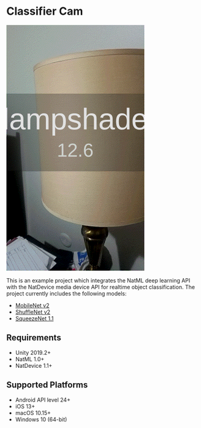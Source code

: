 # Classifier Cam

![classifier](.media/classifier.gif)

This is an example project which integrates the NatML deep learning API with the NatDevice media device API for realtime object classification. The project currently includes the following models:
- [MobileNet v2](https://github.com/onnx/models/tree/master/vision/classification/mobilenet)
- [ShuffleNet v2](https://github.com/onnx/models/tree/master/vision/classification/shufflenet)
- [SqueezeNet 1.1](https://github.com/onnx/models/tree/master/vision/classification/squeezenet)

## Requirements
- Unity 2019.2+
- NatML 1.0+
- NatDevice 1.1+

## Supported Platforms
- Android API level 24+
- iOS 13+
- macOS 10.15+
- Windows 10 (64-bit)